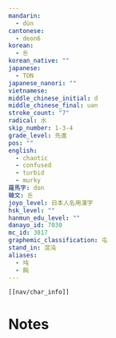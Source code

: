 ```yaml
---
mandarin:
  - dùn
cantonese:
  - deon6
korean:
  - 돈
korean_native: ""
japanese:
  - TON
japanese_nanori: ""
vietnamese:
middle_chinese_initial: d
middle_chinese_final: uən
stroke_count: "7"
radical: 水
skip_number: 1-3-4
grade_level: 先進
pos: ""
english:
  - chaotic
  - confused
  - turbid
  - murky
羅馬字: don
韓文: 돈
joyo_level: 日本人名用漢字
hsk_level: ""
hanmun_edu_level: ""
danayo_id: 7030
mc_id: 3817
graphemic_classification: 屯
stand_in: 混沌
aliases:
  - 坉
  - 飩
---
```

```meta-bind-embed
[[nav/char_info]]
```

# Notes
